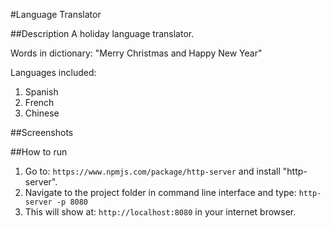 #Language Translator

##Description
A holiday language translator.

Words in dictionary: "Merry Christmas and Happy New Year"

Languages included:
1. Spanish
2. French
3. Chinese

##Screenshots

##How to run
1. Go to: `https://www.npmjs.com/package/http-server` and install "http-server".  
2. Navigate to the project folder in command line interface and type: `http-server -p 8080`  
3. This will show at: `http://localhost:8080` in your internet browser.
